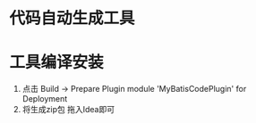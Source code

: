 # 代码自动生成工具

# 工具编译安装
1. 点击 Build -> Prepare Plugin module 'MyBatisCodePlugin' for Deployment
2. 将生成zip包 拖入Idea即可
